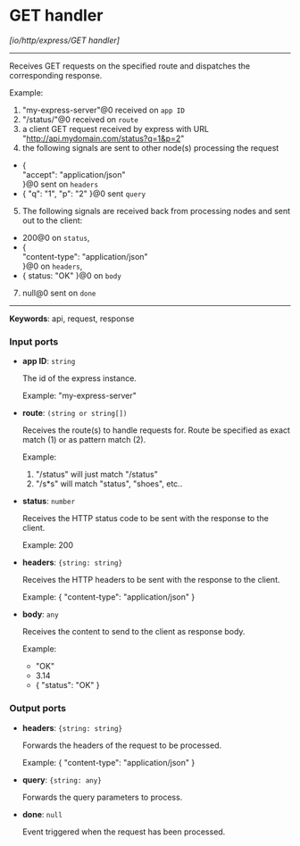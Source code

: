 # GET handler

_[io/http/express/GET handler]_

---

Receives GET requests on the specified route and dispatches the corresponding response.  
  
Example:  
1. "my-express-server"@0 received on `app ID`  
2. "/status/"@0 received on `route`  
3. a client GET request received by express with URL "http://api.mydomain.com/status?q=1&p=2"  
4. the following signals are sent to other node(s) processing the request  
- {  
 "accept": "application/json"  
}@0 sent on `headers`  
- { "q": "1", "p": "2" }@0 sent `query`  
5. The following signals are received back from processing nodes and sent out to the client:  
- 200@0 on `status`,  
- {  
    "content-type": "application/json"   
  }@0 on `headers`,  
- { status: "OK" }@0 on `body`  
7. null@0 sent on `done`  
  

---

__Keywords__: api, request, response

### Input ports

* __app ID__: ` string `

    The id of the express instance.
    
    Example: 
    "my-express-server"


* __route__: ` (string or string[]) `

    Receives the route(s) to handle requests for. Route be specified as exact match (1) or as pattern match (2).
    
    Example:
    1) "/status" will just match "/status"
    2) "/s*s" will match "status", "shoes", etc..


* __status__: ` number `

    Receives the HTTP status code to be sent with the response to the client.
    
    Example: 
    200


* __headers__: ` {string: string} `

    Receives the HTTP headers to be sent with the response to the client.
    
    Example: 
    {
      "content-type": "application/json"
    }


* __body__: ` any `

    Receives the content to send to the client as response body.
    
    Example:
    - "OK"
    - 3.14
    - { "status": "OK" }

### Output ports

* __headers__: ` {string: string} `

    Forwards  the headers of the request to be processed.
    
    Example: 
    {
      "content-type": "application/json"
    }


* __query__: ` {string: any} `

    Forwards the query parameters to process.


* __done__: ` null `

    Event triggered when the request has been processed.

